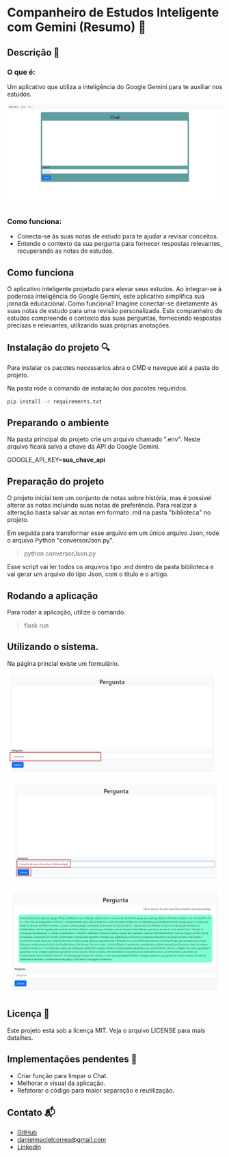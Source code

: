 # **Companheiro de Estudos Inteligente com Gemini (Resumo)** 🚀

## Descrição 📘

### O que é:

Um aplicativo que utiliza a inteligência do Google Gemini para te auxiliar nos estudos.

![app](https://github.com/dancorrea86/ProjetoGeminiAlura/blob/main/static/imagens/app.png)

### Como funciona:

- Conecta-se às suas notas de estudo para te ajudar a revisar conceitos. 
- Entende o contexto da sua pergunta para fornecer respostas relevantes, recuperando as notas de estudos.

## Como funciona

O aplicativo inteligente projetado para elevar seus estudos. Ao integrar-se à poderosa inteligência do Google Gemini, este aplicativo simplifica sua jornada educacional.
Como funciona? Imagine conectar-se diretamente às suas notas de estudo para uma revisão personalizada. Este companheiro de estudos compreende o contexto das suas perguntas, fornecendo respostas precisas e relevantes, utilizando suas próprias anotações.

## Instalação do projeto 🔍

Para instalar os pacotes necessarios abra o CMD e navegue até a pasta do projeto.

Na pasta rode o comando de instalação dos pacotes requiridos.

```bash
pip install -r requirements.txt
```
## Preparando o ambiente

Na pasta principal do projeto crie um arquivo chamado ".env". Neste arquivo ficará salva a chave da API do Google Gemini.

GOOGLE_API_KEY=**sua_chave_api**

## Preparação do projeto

O projeto inicial tem um conjunto de notas sobre história, mas é possivel alterar as notas incluindo suas notas de preferência.
Para realizar a alteração basta salvar as notas em formato .md na pasta "biblioteca" no projeto.

Em seguida para transformar esse arquivo em um único arquivo Json, rode o arquivo Python "conversorJson.py".

> python conversorJson.py

Esse script vai ler todos os arquivos tipo .md dentro da pasta biblioteca e vai gerar um arquivo do tipo Json, com o título e o artigo.

## Rodando a aplicação

Para rodar a aplicação, utilize o comando.

> flask run

## Utilizando o sistema.

Na página princial existe um formulário.

![Primeira Etapa](https://github.com/dancorrea86/ProjetoGeminiAlura/blob/main/static/imagens/pesquisa1.jpg)

![Segunda Etapa](https://github.com/dancorrea86/ProjetoGeminiAlura/blob/main/static/imagens/pesquisa2.0.jpg)

![Terceira Etapa](https://github.com/dancorrea86/ProjetoGeminiAlura/blob/main/static/imagens/pesquisa3.jpg)

## Licença 📄

Este projeto está sob a licença MIT. Veja o arquivo LICENSE para mais detalhes.

## Implementações pendentes 📄

- Criar função para limpar o Chat.
- Melhorar o visual da aplicação.
- Refatorar o código para maior separação e reutilização.

## Contato 📬

- [GitHub](https://github.com/dancorrea86)
- danielmacielcorrea@gmail.com
- [Linkedin](https://www.linkedin.com/in/danielmacielcorrea/)

